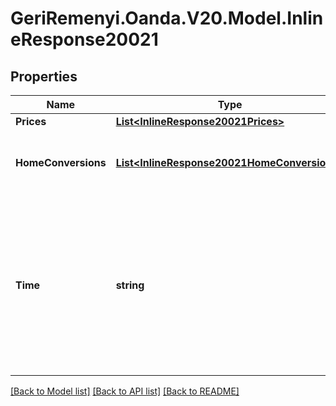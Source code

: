# GeriRemenyi.Oanda.V20.Model.InlineResponse20021
## Properties

Name | Type | Description | Notes
------------ | ------------- | ------------- | -------------
**Prices** | [**List&lt;InlineResponse20021Prices&gt;**](InlineResponse20021Prices.md) | The list of Price objects requested. | [optional] 
**HomeConversions** | [**List&lt;InlineResponse20021HomeConversions&gt;**](InlineResponse20021HomeConversions.md) | The list of home currency conversion factors requested. This field will only be present if includeHomeConversions was set to true in the request. | [optional] 
**Time** | **string** | A date and time value using either RFC3339 or UNIX time representation. The RFC 3339 representation is a string conforming to https://tools.ietf.org/rfc/rfc3339.txt. The Unix representation is a string representing the number of seconds since the Unix Epoch (January 1st, 1970 at UTC). The value is a fractional number, where the fractional part represents a fraction of a second (up to nine decimal places). | [optional] 

[[Back to Model list]](../README.md#documentation-for-models) [[Back to API list]](../README.md#documentation-for-api-endpoints) [[Back to README]](../README.md)

